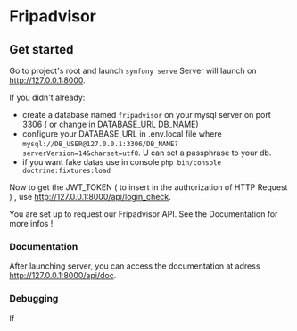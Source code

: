# Fripadvisor

 ## Get started ##
 Go to project's root and launch ```symfony serve```
 Server will launch on <http://127.0.0.1:8000>.
 
 
If you didn't already:
 - create a database named ```fripadvisor``` on your mysql server on port 3306 ( or change in DATABASE_URL DB_NAME)
 - configure your DATABASE_URL in .env.local file  where ```mysql://DB_USER@127.0.0.1:3306/DB_NAME?serverVersion=14&charset=utf8```. U can set a passphrase to your db.
 - if you want fake datas use in console ```php bin/console doctrine:fixtures:load```

Now to get the JWT_TOKEN ( to insert in the authorization of HTTP Request ) , use <http://127.0.0.1:8000/api/login_check>.

You are set up to request our Fripadvisor API. See the Documentation for more infos !

 ### Documentation ####
 
After launching server, you can access the documentation at adress <http://127.0.0.1:8000/api/doc>.

### Debugging ####

If
